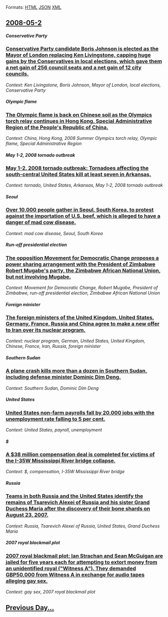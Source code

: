 
Formats: [HTML](2008/05/2/index.html)  [JSON](2008/05/2/index.json)  [XML](2008/05/2/index.xml)  

## [2008-05-2](/news/2008/05/2/index.md)

##### Conservative Party
### [ Conservative Party candidate Boris Johnson is elected as the Mayor of London replacing Ken Livingstone, capping huge gains by the Conservatives in local elections, which gave them a net gain of 256 council seats and a net gain of 12 city councils. ](/news/2008/05/2/conservative-party-candidate-boris-johnson-is-elected-as-the-mayor-of-london-replacing-ken-livingstone-capping-huge-gains-by-the-conservat.md)
_Context: Ken Livingstone, Boris Johnson, Mayor of London, local elections, Conservative Party_

##### Olympic flame
### [ The Olympic flame is back on Chinese soil as the Olympics torch relay continues in Hong Kong, Special Administrative Region of the People's Republic of China. ](/news/2008/05/2/the-olympic-flame-is-back-on-chinese-soil-as-the-olympics-torch-relay-continues-in-hong-kong-special-administrative-region-of-the-people-s.md)
_Context: China, Hong Kong, 2008 Summer Olympics torch relay, Olympic flame, Special Administrative Region_

##### May 1-2, 2008 tornado outbreak
### [ May 1-2, 2008 tornado outbreak: Tornadoes affecting the south-central United States kill at least seven in Arkansas. ](/news/2008/05/2/may-1-2-2008-tornado-outbreak-tornadoes-affecting-the-south-central-united-states-kill-at-least-seven-in-arkansas.md)
_Context: tornado, United States, Arkansas, May 1-2, 2008 tornado outbreak_

##### Seoul
### [ Over 10,000 people gather in Seoul, South Korea, to protest against the importation of U.S. beef, which is alleged to have a danger of mad cow disease. ](/news/2008/05/2/over-10-000-people-gather-in-seoul-south-korea-to-protest-against-the-importation-of-u-s-beef-which-is-alleged-to-have-a-danger-of-mad.md)
_Context: mad cow disease, Seoul, South Korea_

##### Run-off presidential election
### [ The opposition Movement for Democratic Change proposes a power sharing arrangement with the President of Zimbabwe Robert Mugabe's party, the Zimbabwe African National Union, but not involving Mugabe. ](/news/2008/05/2/the-opposition-movement-for-democratic-change-proposes-a-power-sharing-arrangement-with-the-president-of-zimbabwe-robert-mugabe-s-party-th.md)
_Context: Movement for Democratic Change, Robert Mugabe, President of Zimbabwe, run-off presidential election, Zimbabwe African National Union_

##### Foreign minister
### [ The foreign ministers of the United Kingdom, United States, Germany, France, Russia and China agree to make a new offer to Iran over its nuclear program. ](/news/2008/05/2/the-foreign-ministers-of-the-united-kingdom-united-states-germany-france-russia-and-china-agree-to-make-a-new-offer-to-iran-over-its-nu.md)
_Context: nuclear program, German, United States, United Kingdom, Chinese, France, Iran, Russia, foreign minister_

##### Southern Sudan
### [ A plane crash kills more than a dozen in Southern Sudan, including defense minister Dominic Dim Deng. ](/news/2008/05/2/a-plane-crash-kills-more-than-a-dozen-in-southern-sudan-including-defense-minister-dominic-dim-deng.md)
_Context: Southern Sudan, Dominic Dim Deng_

##### United States
### [ United States non-farm payrolls fall by 20,000 jobs with the unemployment rate falling to 5 per cent. ](/news/2008/05/2/united-states-non-farm-payrolls-fall-by-20-000-jobs-with-the-unemployment-rate-falling-to-5-per-cent.md)
_Context: United States, payroll, unemployment_

##### $
### [ A $38 million compensation deal is completed for victims of the I-35W Mississippi River bridge collapse. ](/news/2008/05/2/a-38-million-compensation-deal-is-completed-for-victims-of-the-i-35w-mississippi-river-bridge-collapse.md)
_Context: $, compensation, I-35W Mississippi River bridge_

##### Russia
### [ Teams in both Russia and the United States identify the remains of Tsarevich Alexei of Russia and his sister Grand Duchess Maria after the discovery of their bone shards on August 23, 2007. ](/news/2008/05/2/teams-in-both-russia-and-the-united-states-identify-the-remains-of-tsarevich-alexei-of-russia-and-his-sister-grand-duchess-maria-after-the.md)
_Context: Russia, Tsarevich Alexei of Russia, United States, Grand Duchess Maria_

##### 2007 royal blackmail plot
### [ 2007 royal blackmail plot: Ian Strachan and Sean McGuigan are jailed for five years each for attempting to extort money from an unidentified royal ("Witness A"). They demanded GBP50,000 from Witness A in exchange for audio tapes alleging gay sex. ](/news/2008/05/2/2007-royal-blackmail-plot-ian-strachan-and-sean-mcguigan-are-jailed-for-five-years-each-for-attempting-to-extort-money-from-an-unidentifie.md)
_Context: gay sex, 2007 royal blackmail plot_

## [Previous Day...](/news/2008/05/1/index.md)

